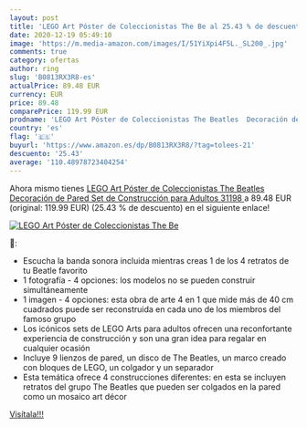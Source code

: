 ```yaml
---
layout: post
title: 'LEGO Art Póster de Coleccionistas The Be al 25.43 % de descuento'
date: 2020-12-19 05:49:10
image: 'https://m.media-amazon.com/images/I/51YiXpi4F5L._SL200_.jpg'
comments: true
category: ofertas
author: ring
slug: 'B0813RX3R8-es'
actualPrice: 89.48 EUR
currency: EUR
price: 89.48
comparePrice: 119.99 EUR
prodname: 'LEGO Art Póster de Coleccionistas The Beatles  Decoración de Pared  Set de Construcción para Adultos  31198 '
country: 'es'
flag: '🇪🇸'
buyurl: 'https://www.amazon.es/dp/B0813RX3R8/?tag=tolees-21'
descuento: '25.43'
average: '110.48978723404254'
---
```


Ahora mismo tienes [LEGO Art Póster de Coleccionistas The Beatles  Decoración de Pared  Set de Construcción para Adultos  31198 ](https://www.amazon.es/dp/B0813RX3R8/?tag=tolees-21) a 89.48 EUR (original: 119.99 EUR) (25.43 %  de descuento) en el siguiente enlace!

[![LEGO Art Póster de Coleccionistas The Be](https://m.media-amazon.com/images/I/51YiXpi4F5L._SL200_.jpg)](https://www.amazon.es/dp/B0813RX3R8/?tag=tolees-21)

🔎:

- Escucha la banda sonora incluida mientras creas 1 de los 4 retratos de tu Beatle favorito
- 1 fotografía - 4 opciones: los modelos no se pueden construir simultáneamente
- 1 imagen - 4 opciones: esta obra de arte 4 en 1 que mide más de 40 cm cuadrados puede ser reconstruida en cada uno de los miembros del famoso grupo
- Los icónicos sets de LEGO Arts para adultos ofrecen una reconfortante experiencia de construcción y son una gran idea para regalar en cualquier ocasión
- Incluye 9 lienzos de pared, un disco de The Beatles, un marco creado con bloques de LEGO, un colgador y un separador
- Esta temática ofrece 4 construcciones diferentes: en esta se incluyen retratos del grupo The Beatles que pueden ser colgados en la pared como un mosaico art décor

[Visítala!!!](https://www.amazon.es/dp/B0813RX3R8/?tag=tolees-21)
